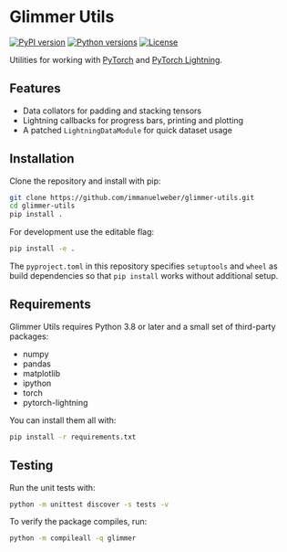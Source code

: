 # Glimmer Utils

[![PyPI version](https://img.shields.io/pypi/v/glimmer.svg)](https://pypi.org/project/glimmer/)
[![Python versions](https://img.shields.io/badge/python-%3E%3D3.8-blue)](https://pypi.org/project/glimmer/)
[![License](https://img.shields.io/github/license/immanuelweber/glimmer-utils.svg)](LICENSE)

Utilities for working with [PyTorch](https://pytorch.org/) and [PyTorch Lightning](https://www.pytorchlightning.ai/).

## Features

- Data collators for padding and stacking tensors
- Lightning callbacks for progress bars, printing and plotting
- A patched `LightningDataModule` for quick dataset usage

## Installation

Clone the repository and install with pip:

```bash
git clone https://github.com/immanuelweber/glimmer-utils.git
cd glimmer-utils
pip install .
```

For development use the editable flag:

```bash
pip install -e .
```

The `pyproject.toml` in this repository specifies `setuptools` and `wheel`
as build dependencies so that `pip install` works without additional setup.



## Requirements

Glimmer Utils requires Python 3.8 or later and a small set of third-party packages:

- numpy
- pandas
- matplotlib
- ipython
- torch
- pytorch-lightning

You can install them all with:

```bash
pip install -r requirements.txt
```

## Testing

Run the unit tests with:

```bash
python -m unittest discover -s tests -v
```

To verify the package compiles, run:

```bash
python -m compileall -q glimmer
```
